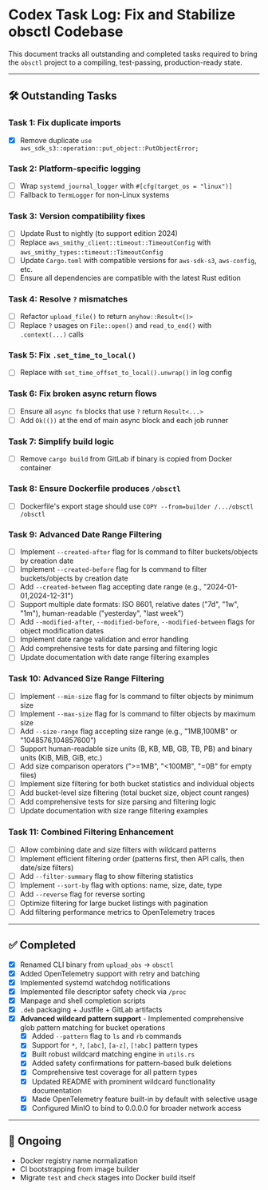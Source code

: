 # Codex Task Log: Fix and Stabilize obsctl Codebase

This document tracks all outstanding and completed tasks required to bring the `obsctl` project to a compiling, test-passing, production-ready state.

---

## 🛠️ Outstanding Tasks

### Task 1: Fix duplicate imports

* [x] Remove duplicate `use aws_sdk_s3::operation::put_object::PutObjectError;`

### Task 2: Platform-specific logging

* [ ] Wrap `systemd_journal_logger` with `#[cfg(target_os = "linux")]`
* [ ] Fallback to `TermLogger` for non-Linux systems

### Task 3: Version compatibility fixes

* [ ] Update Rust to nightly (to support edition 2024)
* [ ] Replace `aws_smithy_client::timeout::TimeoutConfig` with `aws_smithy_types::timeout::TimeoutConfig`
* [ ] Update `Cargo.toml` with compatible versions for `aws-sdk-s3`, `aws-config`, etc.
* [ ] Ensure all dependencies are compatible with the latest Rust edition

### Task 4: Resolve `?` mismatches

* [ ] Refactor `upload_file()` to return `anyhow::Result<()>`
* [ ] Replace `?` usages on `File::open()` and `read_to_end()` with `.context(...)` calls

### Task 5: Fix `.set_time_to_local()`

* [ ] Replace with `set_time_offset_to_local().unwrap()` in log config

### Task 6: Fix broken async return flows

* [ ] Ensure all `async fn` blocks that use `?` return `Result<...>`
* [ ] Add `Ok(())` at the end of main async block and each job runner

### Task 7: Simplify build logic

* [ ] Remove `cargo build` from GitLab if binary is copied from Docker container

### Task 8: Ensure Dockerfile produces `/obsctl`

* [ ] Dockerfile's export stage should use `COPY --from=builder /.../obsctl /obsctl`

### Task 9: Advanced Date Range Filtering

* [ ] Implement `--created-after` flag for ls command to filter buckets/objects by creation date
* [ ] Implement `--created-before` flag for ls command to filter buckets/objects by creation date
* [ ] Add `--created-between` flag accepting date range (e.g., "2024-01-01,2024-12-31")
* [ ] Support multiple date formats: ISO 8601, relative dates ("7d", "1w", "1m"), human-readable ("yesterday", "last week")
* [ ] Add `--modified-after`, `--modified-before`, `--modified-between` flags for object modification dates
* [ ] Implement date range validation and error handling
* [ ] Add comprehensive tests for date parsing and filtering logic
* [ ] Update documentation with date range filtering examples

### Task 10: Advanced Size Range Filtering

* [ ] Implement `--min-size` flag for ls command to filter objects by minimum size
* [ ] Implement `--max-size` flag for ls command to filter objects by maximum size
* [ ] Add `--size-range` flag accepting size range (e.g., "1MB,100MB" or "1048576,104857600")
* [ ] Support human-readable size units (B, KB, MB, GB, TB, PB) and binary units (KiB, MiB, GiB, etc.)
* [ ] Add size comparison operators (">=1MB", "<100MB", "=0B" for empty files)
* [ ] Implement size filtering for both bucket statistics and individual objects
* [ ] Add bucket-level size filtering (total bucket size, object count ranges)
* [ ] Add comprehensive tests for size parsing and filtering logic
* [ ] Update documentation with size range filtering examples

### Task 11: Combined Filtering Enhancement

* [ ] Allow combining date and size filters with wildcard patterns
* [ ] Implement efficient filtering order (patterns first, then API calls, then date/size filters)
* [ ] Add `--filter-summary` flag to show filtering statistics
* [ ] Implement `--sort-by` flag with options: name, size, date, type
* [ ] Add `--reverse` flag for reverse sorting
* [ ] Optimize filtering for large bucket listings with pagination
* [ ] Add filtering performance metrics to OpenTelemetry traces

---

## ✅ Completed

* [x] Renamed CLI binary from `upload_obs` → `obsctl`
* [x] Added OpenTelemetry support with retry and batching
* [x] Implemented systemd watchdog notifications
* [x] Implemented file descriptor safety check via `/proc`
* [x] Manpage and shell completion scripts
* [x] `.deb` packaging + Justfile + GitLab artifacts
* [x] **Advanced wildcard pattern support** - Implemented comprehensive glob pattern matching for bucket operations
  * [x] Added `--pattern` flag to `ls` and `rb` commands
  * [x] Support for `*`, `?`, `[abc]`, `[a-z]`, `[!abc]` pattern types
  * [x] Built robust wildcard matching engine in `utils.rs`
  * [x] Added safety confirmations for pattern-based bulk deletions
  * [x] Comprehensive test coverage for all pattern types
  * [x] Updated README with prominent wildcard functionality documentation
  * [x] Made OpenTelemetry feature built-in by default with selective usage
  * [x] Configured MinIO to bind to 0.0.0.0 for broader network access

---

## 🔁 Ongoing

* Docker registry name normalization
* CI bootstrapping from image builder
* Migrate `test` and `check` stages into Docker build itself

